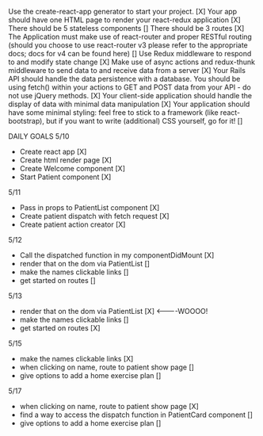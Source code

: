 Use the create-react-app generator to start your project. [X] 
Your app should have one HTML page to render your react-redux application [X]
There should be 5 stateless components []
There should be 3 routes [X]
The Application must make use of react-router and proper RESTful routing (should you choose to use react-router v3 please refer to the appropriate docs; docs for v4 can be found here) []
Use Redux middleware to respond to and modify state change [X]
Make use of async actions and redux-thunk middleware to send data to and receive data from a server [X]
Your Rails API should handle the data persistence with a database. You should be using fetch() within your actions to GET and POST data from your API - do not use jQuery methods. [X]
Your client-side application should handle the display of data with minimal data manipulation [X]
Your application should have some minimal styling: feel free to stick to a framework (like react-bootstrap), but if you want to write (additional) CSS yourself, go for it! []



DAILY GOALS
5/10 
- Create react app [X]
- Create html render page [X]
- Create Welcome component [X]
- Start Patient component [X]

5/11 
- Pass in props to PatientList component [X]
- Create patient dispatch with fetch request [X] 
- Create patient action creator [X] 


5/12 
- Call the dispatched function in my componentDidMount [X]
- render that on the dom via PatientList []
- make the names clickable links []
- get started on routes []

5/13
- render that on the dom via PatientList [X] <----WOOOO!
- make the names clickable links []
- get started on routes [X]

5/15
- make the names clickable links [X]
- when clicking on name, route to patient show page [] 
- give options to add a home exercise plan []

5/17 
- when clicking on name, route to patient show page [X]
- find a way to access the dispatch function in PatientCard component [] 
- give options to add a home exercise plan []


